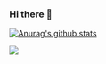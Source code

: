 ### Hi there 👋

[![Anurag's github stats](https://github-readme-stats.vercel.app/api?username=nachocss)](https://github.com/nachocss/github-readme-stats)

<!--
<br>
[![Top Langs](https://github-readme-stats.vercel.app/api/top-langs/?username=nachocss&layout=compact)](https://github.com/nachocss/github-readme-stats)
-->

<a href="https://github.com/ayudadigital/huelladigital-backend">
  <img align="center" src="https://github-readme-stats.vercel.app/api/pin/?username=ayudadigital&repo=huelladigital-backend" />
</a>





<!--
**Nachocss/Nachocss** is a ✨ _special_ ✨ repository because its `README.md` (this file) appears on your GitHub profile.

Here are some ideas to get you started:

- 🔭 I’m currently working on ...
- 🌱 I’m currently learning ...
- 👯 I’m looking to collaborate on ...
- 🤔 I’m looking for help with ...
- 💬 Ask me about ...
- 📫 How to reach me: ...
- 😄 Pronouns: ...
- ⚡ Fun fact: ...
-->
